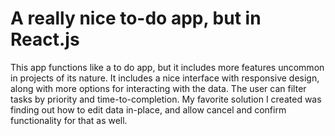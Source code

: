 # A really nice to-do app, but in React.js
This app functions like a to do app, but it includes more features uncommon in projects of its nature. It includes a nice interface with responsive design, along with more options for interacting with the data. The user can filter tasks by priority and time-to-completion. My favorite solution I created was finding out how to edit data in-place, and allow cancel and confirm functionality for that as well. 
